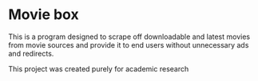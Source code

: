 # Movie box

This is a program designed to scrape off downloadable and latest movies from movie sources and provide it to end users without unnecessary ads and redirects.

This project was created purely for academic research